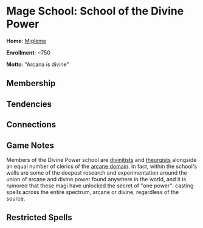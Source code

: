 # Mage School: School of the Divine Power
**Home**: [Migleme](../../Cities/Migleme.md)

**Enrollment**: ~750

**Motto**: "Arcana is divine"

## Membership

## Tendencies

## Connections

## Game Notes
Members of the Divine Power school are [divinitists](../../Classes/Wizard/Divinity.md) and [theurgists](../../Classes/Wizard/Theurgy.md) alongside an equal number of clerics of the [arcane domain](../../Classes/Cleric/Arcane.md). In fact, within the school's walls are some of the deepest research and experimentation around the union of arcane and divine power found anywhere in the world, and it is rumored that these magi have unlocked the secret of "one power": casting spells across the entire spectrum, arcane or divine, regardless of the source.

## Restricted Spells
